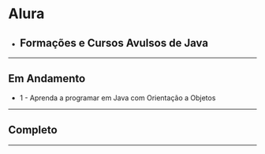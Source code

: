 # Alura
- ## Formações e Cursos Avulsos de Java

---

## Em Andamento
- 1 - Aprenda a programar em Java com Orientação a Objetos

---

## Completo

---
